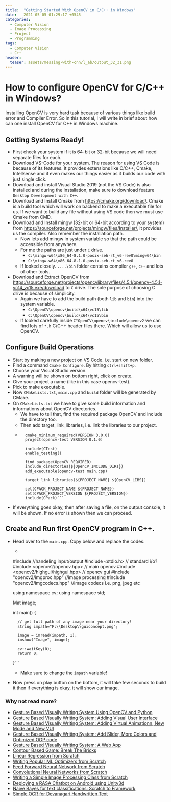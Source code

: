 ```yaml
---
title:  "Getting Started With OpenCV in C/C++ in Windows"
date:   2021-05-05 01:29:17 +0545
categories:
  - Computer Vision
  - Image Processing
  - Project
  - Programming
tags:
  - Computer Vision
  - C++
header:
  teaser: assets/messing-with-cnn/l_ab/output_32_31.png
---
```


# How to configure OpenCV for C/C++ in Windows?
Installing OpenCV is very hard task because of various things like build error and Compiler Error. So in this tutorial, I will write in brief about how can one install OpenCV for C++ in Windows machine.

## Getting Systems Ready!
* First check your system if it is 64-bit or 32-bit because we will need separate files for each.
* Download VS-Code for your system. The reason for using VS Code is because of its features. It provides extensions like C/C++, Cmake, Intellsense and it even makes our things easier as it builds our code with just single click.
* Download and install Visual Studio 2019 (not the VS Code) is also installed and during the installation, make  sure to download feature `Desktop Development with C++`.
* Download and Install Cmake from https://cmake.org/download/. Cmake is a build tool which will work on backend to make a executable file for us. If we want to build any file without using VS code then we must use Cmake from CMD.
* Download and Install mingw (32-bit or 64-bit according to your system) from https://sourceforge.net/projects/mingw/files/Installer/, it provides us the compiler. Also remember the installation path.
    * Now lets add mingw in system variable so that the path could be accessible from anywhere.
    * For me the paths are just under `C` drive. 
        * `C:\mingw-w64\x86_64-8.1.0-posix-seh-rt_v6-rev0\mingw64\bin`
        * `C:\mingw-w64\x86_64-8.1.0-posix-seh-rt_v6-rev0`
    * If looked closely. `....\bin` folder contains compiler `g++`, `c++` and lots of other tools.
* Download and Extract OpenCV from https://sourceforge.net/projects/opencvlibrary/files/4.5.1/opencv-4.5.1-vc14_vc15.exe/download to `C` drive. The sole purpose of choosing C drive is because of simplicity. 
    * Again we have to add the build path (both `lib` and `bin`) into the system variable.
        * `C:\OpenCV\opencv\build\x64\vc15\lib`
        * `C:\OpenCV\opencv\build\x64\vc15\bin`
    * If looked carefully inside `C"OpenCV\opencv\include\opencv2` we can find lots of  `*.h` C/C++ header files there. Which will allow us to use OpenCV.

## Configure Build Operations
* Start by making a new project on VS Code. i.e. start on new folder.
* Find a command `Cmake Configure`. By hitting `ctrl+shift+p`.
* Choose your Visual Studio version.
* A warning will be shown on bottom right, click on create.
* Give your project a name (like in this case opencv-test).
* Pick to make executable.
* Now `CMakeLists.txt`, `main.cpp` and `build` folder will be generated by CMake.
* On `CMakeLists.txt` we have to give some build information and informations about OpenCV directories.
    * We have to tell that, find the required package OpenCV and include the directory too.
    * Then add target_link_libraries, i.e. link the libraries to our project.
    * ```
        cmake_minimum_required(VERSION 3.0.0)
        project(opencv-test VERSION 0.1.0)

        include(CTest)
        enable_testing()

        find_package(OpenCV REQUIRED)
        include_directories(${OpenCV_INCLUDE_DIRs})
        add_executable(opencv-test main.cpp)

        target_link_libraries(${PROJECT_NAME} ${OpenCV_LIBS})

        set(CPACK_PROJECT_NAME ${PROJECT_NAME})
        set(CPACK_PROJECT_VERSION ${PROJECT_VERSION})
        include(CPack)```
* If everything goes okay, then after saving a file, on the output console, it will be shown. If no error is shown then we can proceed.

## Create and Run first OpenCV program in C++.
* Head over to the `main.cpp`. Copy below and replace the codes.
    * ```
    #include <iostream> //handeling input/output
    #include <stdio.h> // standard i/o?
    #include <opencv2/opencv.hpp> // main opencv
    #include <opencv2/highgui/highgui.hpp> // opencv gui
    #include "opencv2/imgproc.hpp" //image processing
    #include "opencv2/imgcodecs.hpp" //image codecs i.e. png, jpeg etc

    using namespace cv;
    using namespace std;

    Mat image;

    int main()
    {

        // get full path of any image near your directory!
        string impath="F:\\Desktop\\guiconcept.png";

        image = imread(impath, 1);
        imshow("Image", image);

        cv::waitKey(0);
        return 0;

    }```
    * Make sure to change the `impath` variable!
* Now press on play button on the bottom, it will take few seconds to build it then if everything is okay, it will show our image.


### Why not read more?
* [Gesture Based Visually Writing System Using OpenCV and Python]({{site.url}}/2020/08/01/gesture-based-visually-writing-system-using-opencv-and-python/)
* [Gesture Based Visually Writing System: Adding Visual User Interface]({{site.url}}/2020/08/11/gesture-based-visually-writing-system-make-a-visual-user-interface/)
* [Gesture Based Visually Writing System: Adding Virtual Animationn, New Mode and New VUI]({{site.url}}/2020/08/14/gesture-based-visually-writing-system-adding-virtual-animation-new-mode-and-new-vui/)
* [Gesture Based Visually Writing System: Add Slider, More Colors and Optimized OOP code]({{site.url}}/2020/08/21/gesture-based-visually-writing-system-add-slider-more-colors-and-optimized-code/)
* [Gesture Based Visually Writing System: A Web App]({{site.url}}/2020/08/29/gesture-based-visually-writing-system-web-app/)
* [Contour Based Game: Break The Bricks]({{site.url}}/2020/08/16/contour-based-game-break-the-bricks/)
* [Linear Regression from Scratch]({{site.url}}/2020/08/07/writing-a-linear-regression-class-from-scratch-using-python/)
* [Writing Popular ML Optimizers from Scratch]({{site.url}}/2020/06/05/writing-popular-machine-learning-optimizers-from-scratch-on-python/)
* [Feed Forward Neural Network from Scratch]({{site.url}}/2020/05/31/writing-a-deep-neural-network-from-scratch-on-python/)
* [Convolutional Neural Networks from Scratch]({{site.url}}/2020/06/05/convolutional-neural-networks-from-scratch-on-python/)
* [Writing a Simple Image Processing Class from Scratch]({{site.url}}/2020/05/31/image-processing-class-from-scratch-on-python/)
* [Deploying a RASA Chatbot on Android using Unity3d]({{site.url}}/2020/08/04/deploying-a-simple-rasa-chatbot-on-unity3d-project-to-make-a-chatbot-for-android-devices/)
* [Naive Bayes for text classifications: Scratch to Framework]({{site.url}}/2020/03/04/text-classification-using-naive-bayes-scratch-to-the-framework/)
* [Simple OCR for Devanagari Handwritten Text]({{site.url}}/2020/02/25/building-ocr-for-devanagari-handwritten-character/)


